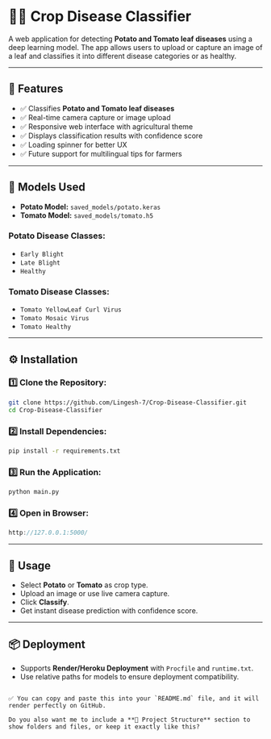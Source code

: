 # 🥔🍅 Crop Disease Classifier  

A web application for detecting **Potato and Tomato leaf diseases** using a deep learning model. The app allows users to upload or capture an image of a leaf and classifies it into different disease categories or as healthy.

---

## 🚀 Features  
- ✅ Classifies **Potato and Tomato leaf diseases**  
- ✅ Real-time camera capture or image upload  
- ✅ Responsive web interface with agricultural theme  
- ✅ Displays classification results with confidence score  
- ✅ Loading spinner for better UX  
- ✅ Future support for multilingual tips for farmers  

---

## 🧠 Models Used  
- **Potato Model:** `saved_models/potato.keras`  
- **Tomato Model:** `saved_models/tomato.h5`  

### Potato Disease Classes:
- `Early Blight`  
- `Late Blight`  
- `Healthy`  

### Tomato Disease Classes:
- `Tomato YellowLeaf Curl Virus`  
- `Tomato Mosaic Virus`  
- `Tomato Healthy`
---

## ⚙️ Installation  

### 1️⃣ Clone the Repository:
```bash
git clone https://github.com/Lingesh-7/Crop-Disease-Classifier.git
cd Crop-Disease-Classifier
````

### 2️⃣ Install Dependencies:

```bash
pip install -r requirements.txt
```

### 3️⃣ Run the Application:

```bash
python main.py
```

### 4️⃣ Open in Browser:

```cpp
http://127.0.0.1:5000/
```

---

## 🌱 Usage

* Select **Potato** or **Tomato** as crop type.
* Upload an image or use live camera capture.
* Click **Classify**.
* Get instant disease prediction with confidence score.

---

## 📦 Deployment

* Supports **Render/Heroku Deployment** with `Procfile` and `runtime.txt`.
* Use relative paths for models to ensure deployment compatibility.

```

✅ You can copy and paste this into your `README.md` file, and it will render perfectly on GitHub.  

Do you also want me to include a **📂 Project Structure** section to show folders and files, or keep it exactly like this?
```
